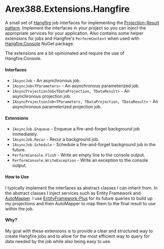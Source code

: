 # Arex388.Extensions.Hangfire

A small set of [Hangfire][2] job interfaces for implementing the [Projection-Result pattern][3]. Implement the interfaces in your project so you can inject the appropriate services for your application. Also contains some helper extensions for jobs and Hangfire's `PerformContext` when used with [Hangfire.Console][4] NuGet package.

The extensions are a bit opinionated and require the use of Hangfire.Console.

#### Interfaces

- `IAsyncJob` - An asynchronous job.
- `IAsyncJob<TParameters>` - An asynchronous parameterized job.
- `IAsyncProjectionJob<TDataProjection, TDataResult>` - An asynchronous projection job.
- `IAsyncProjectionJob<TParameters, TDataProjection, TDataResult>` - An asynchronous parameterized projection job.

#### Extensions

- `IAsyncJob.Enqueue` - Enqueue a fire-and-forget background job immediately.
- `IAsyncJob.Recur` - Recur a background job.
- `IAsyncJob.Schedule` - Schedule a fire-and-forget background job in the future.
- `PerformConsole.Flush` - Write an empty line to the console output.
- `PerformConsole.WriteException` - Write an exception to the console output.

#### How to Use

I typically implement the interfaces as abstract classes I can inherit from. In the abstract classes I inject services such as Entity Framework and [AutoMapper][1]. I use [EntityFramework-Plus][0] for its future queries to build up my projections and then AutoMapper to map them to the final result to use within the job.

#### Why?

My goal with these extensions is to provide a clear and structured way to create Hangfire jobs and to allow for the most efficient way to query for data needed by the job while also being easy to use.

[0]:https://github.com/zzzprojects/EntityFramework-Plus
[1]: https://github.com/AutoMapper/AutoMapper
[2]: https://github.com/HangfireIO/Hangfire
[3]:https://arex388.com/blog/projection-result-pattern-improving-on-the-projection-view-pattern
[4]:https://github.com/pieceofsummer/Hangfire.Console